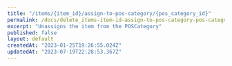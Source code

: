 ```yaml
---
title: "/items/{item_id}/assign-to-pos-category/{pos_category_id}"
permalink: /docs/delete_items-item-id-assign-to-pos-category-pos-category-id
excerpt: "Unassigns the item from the POSCategory"
published: false
layout: default
createdAt: "2023-01-25T19:26:55.024Z"
updatedAt: "2023-07-19T22:28:53.367Z"
---
```

